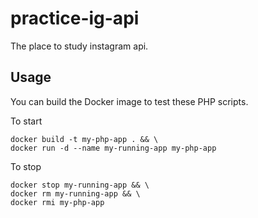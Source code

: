 # practice-ig-api
The place to study instagram api.

## Usage
You can build the Docker image to test these PHP scripts.

To start
```
docker build -t my-php-app . && \
docker run -d --name my-running-app my-php-app
```

To stop
```
docker stop my-running-app && \
docker rm my-running-app && \
docker rmi my-php-app
```
